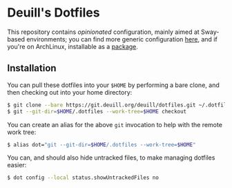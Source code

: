 # Deuill's Dotfiles

This repository contains *opinionated* configuration, mainly aimed at Sway-based environments; you can find more generic configuration [here](https://github.com/deuill/archlinux-packages/tree/trunk/deuill-sway/files/etc/skel/.config), and if you're on ArchLinux, installable as a [package](https://github.com/deuill/archlinux-packages/tree/trunk).

## Installation

You can pull these dotfiles into your `$HOME` by performing a bare clone, and then checking out into your home directory:

```sh
$ git clone --bare https://git.deuill.org/deuill/dotfiles.git ~/.dotfiles
$ git --git-dir=$HOME/.dotfiles --work-tree=$HOME checkout
```

You can create an alias for the above `git` invocation to help with the remote work tree:

```sh
$ alias dot="git --git-dir=$HOME/.dotfiles --work-tree=$HOME"
```

You can, and should also hide untracked files, to make managing dotfiles easier:

```sh
$ dot config --local status.showUntrackedFiles no
```

